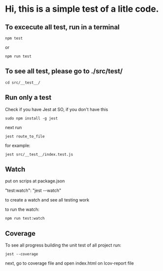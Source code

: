 # Hi, this is a simple test of a litle code.

## To excecute all test, run in a terminal

```
npm test
```

or

```
npm run test
```

## To see all test, please go to ./src/**test**/

```
cd src/__test__/
```

## Run only a test

Check if you have Jest at SO, if you don't have this

```
sudo npm install -g jest
```

next run

```
jest route_to_file
```

for example:

```
jest src/__test__/index.test.js
```

## Watch

put on scrips at package.json

"test:watch": "jest --watch"

to create a watch and see all testing work

to run the watch:

```
npm run test:watch
```

## Coverage

To see all progress building the unit test of all project run:

```
jest --coverage
```

next, go to coverage file and open index.html on lcov-report file
